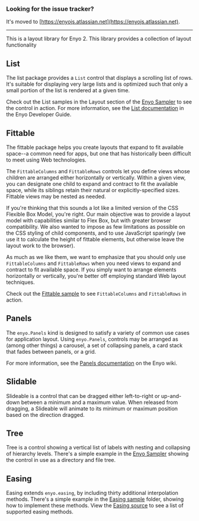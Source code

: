 ### Looking for the issue tracker?
It's moved to [https://enyojs.atlassian.net](https://enyojs.atlassian.net).

---

This is a layout library for Enyo 2. This library provides a collection of
layout functionality

## List

The list package provides a `List` control that displays a scrolling list of
rows. It's suitable for displaying very large lists and is optimized such that
only a small portion of the list is rendered at a given time.

Check out the List samples in the Layout section of the
[Enyo Sampler](http://enyojs.com/sampler/) to see the control in action. For
more information, see the [List documentation](https://github.com/enyojs/enyo/wiki/Lists)
in the Enyo Developer Guide.

## Fittable

The fittable package helps you create layouts that expand to fit available
space--a common need for apps, but one that has historically been difficult
to meet using Web technologies.

The `FittableColumns` and `FittableRows` controls let you define views whose
children are arranged either horizontally or vertically. Within a given view,
you can designate one child to expand and contract to fit the available space,
while its siblings retain their natural or explicitly-specified sizes. Fittable
views may be nested as needed.

If you're thinking that this sounds a lot like a limited version of the CSS
Flexible Box Model, you're right. Our main objective was to provide a layout
model with capabilities similar to Flex Box, but with greater browser
compatibility. We also wanted to impose as few limitations as possible on the
CSS styling of child components, and to use JavaScript sparingly (we use it to
calculate the height of fittable elements, but otherwise leave the layout work
to the browser).

As much as we like them, we want to emphasize that you should only use
`FittableColumns` and `FittableRows` when you need views to expand and
contract to fit available space. If you simply want to arrange elements
horizontally or vertically, you're better off employing standard Web layout
techniques.

Check out the
[Fittable sample](http://enyojs.com/samples/fittable/app-layouts.html) to
see `FittableColumns` and `FittableRows` in action.

## Panels

The `enyo.Panels` kind is designed to satisfy a variety of common use cases
for application layout. Using `enyo.Panels`, controls may be arranged as
(among other things) a carousel, a set of collapsing panels, a card stack
that fades between panels, or a grid.

For more information, see the [Panels documentation](https://github.com/enyojs/enyo/wiki/Panels)
on the Enyo wiki.

## Slidable

Slideable is a control that can be dragged either left-to-right or up-and-down
between a minimum and a maximum value. When released from dragging, a Slideable
will animate to its minimum or maximum position based on the direction dragged.

## Tree

Tree is a control showing a vertical list of labels with nesting and collapsing
of hierarchy levels.  There's a simple example in the
[Enyo Sampler](http://enyojs.com/sampler/) showing the control in use as a
directory and file tree.

## Easing

Easing extends `enyo.easing`, by including thirty additional interpolation methods.  There's a simple example in the
[Easing sample](https://github.com/enyojs/lib/layout/easing/samples) folder, showing how to implement these methods. View the 
[Easing source](https://github.com/enyojs/lib/layout/easing/source/Easing.js) to see a list of supported easing methods.
